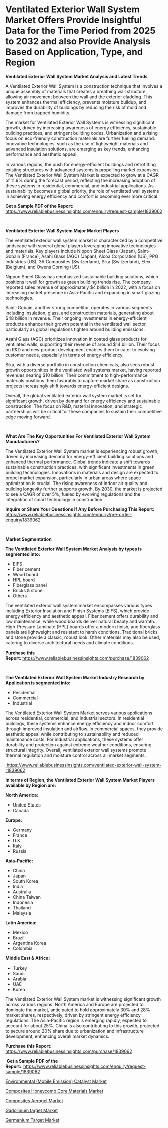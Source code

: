 <p><h1>Ventilated Exterior Wall System Market Offers Provide Insightful Data for the Time Period from 2025 to 2032 and also Provide Analysis Based on Application, Type, and Region</h1></p><p><strong>Ventilated Exterior Wall System Market Analysis and Latest Trends</strong></p>
<p><p>A Ventilated Exterior Wall System is a construction technique that involves a unique assembly of materials that creates a breathing wall structure, allowing air movement between the wall and the exterior cladding. This system enhances thermal efficiency, prevents moisture buildup, and improves the durability of buildings by reducing the risk of mold and damage from trapped humidity. </p><p>The market for Ventilated Exterior Wall Systems is witnessing significant growth, driven by increasing awareness of energy efficiency, sustainable building practices, and stringent building codes. Urbanization and a rising focus on eco-friendly construction materials are further fueling demand. Innovative technologies, such as the use of lightweight materials and advanced insulation solutions, are emerging as key trends, enhancing performance and aesthetic appeal. </p><p>In various regions, the push for energy-efficient buildings and retrofitting existing structures with advanced systems is propelling market expansion. The Ventilated Exterior Wall System Market is expected to grow at a CAGR of 11.9% during the forecast period, reflecting the increasing adoption of these systems in residential, commercial, and industrial applications. As sustainability becomes a global priority, the role of ventilated wall systems in achieving energy efficiency and comfort is becoming ever more critical.</p></p>
<p><strong>Get a Sample PDF of the Report:&nbsp;</strong> <a href="https://www.reliablebusinessinsights.com/enquiry/request-sample/1839062?utm_campaign=1873&utm_medium=2&utm_source=Github&utm_content=ia&utm_term=03042025&utm_id=ventilated-exterior-wall-system">https://www.reliablebusinessinsights.com/enquiry/request-sample/1839062</a></p>
<p>&nbsp;</p>
<p><strong>Ventilated Exterior Wall System Major Market Players</strong></p>
<p><p>The ventilated exterior wall system market is characterized by a competitive landscape with several global players leveraging innovative technologies and materials. Key players include Nippon Sheet Glass (Japan), Saint-Gobain (France), Asahi Glass (AGC) (Japan), Alcoa Corporation (US), PPG Industries (US), 3A Composites (Switzerland), Sika (Switzerland), Etex (Belgium), and Owens Corning (US).</p><p>Nippon Sheet Glass has emphasized sustainable building solutions, which positions it well for growth as green building trends rise. The company reported sales revenue of approximately $4 billion in 2022, with a focus on increasing market presence in Asia-Pacific and expanding in smart glazing technologies.</p><p>Saint-Gobain, another strong competitor, operates in various segments including insulation, glass, and construction materials, generating about $48 billion in revenue. Their ongoing investments in energy-efficient products enhance their growth potential in the ventilated wall sector, particularly as global regulations tighten around building emissions.</p><p>Asahi Glass (AGC) prioritizes innovation in coated glass products for ventilated walls, supporting their revenue of around $14 billion. Their focus on R&D and new product development enables them to cater to evolving customer needs, especially in terms of energy efficiency.</p><p>Sika, with a diverse portfolio in construction chemicals, also sees robust growth opportunities in the ventilated wall systems market, having reported revenues nearing $10 billion. Their commitment to high-performance materials positions them favorably to capture market share as construction projects increasingly shift towards energy-efficient designs.</p><p>Overall, the global ventilated exterior wall system market is set for significant growth, driven by demand for energy efficiency and sustainable construction. The focus on R&D, material innovation, and strategic partnerships will be critical for these companies to sustain their competitive edge moving forward.</p></p>
<p>&nbsp;</p>
<p><strong>What Are The Key Opportunities For Ventilated Exterior Wall System Manufacturers?</strong></p>
<p><p>The Ventilated Exterior Wall System market is experiencing robust growth, driven by increasing demand for energy-efficient building solutions and enhanced thermal performance. Global trends indicate a shift towards sustainable construction practices, with significant investments in green building technologies. Innovations in materials and design are expected to propel market expansion, particularly in urban areas where space optimization is crucial. The rising awareness of indoor air quality and building longevity further supports growth. By 2030, the market is projected to see a CAGR of over 5%, fueled by evolving regulations and the integration of smart technology in construction.</p></p>
<p><strong>Inquire or Share Your Questions If Any Before Purchasing This Report:</strong> <a href="https://www.reliablebusinessinsights.com/enquiry/pre-order-enquiry/1839062?utm_campaign=1873&utm_medium=2&utm_source=Github&utm_content=ia&utm_term=03042025&utm_id=ventilated-exterior-wall-system">https://www.reliablebusinessinsights.com/enquiry/pre-order-enquiry/1839062</a></p>
<p>&nbsp;</p>
<p><strong>Market Segmentation</strong></p>
<p><strong>The Ventilated Exterior Wall System Market Analysis by types is segmented into:</strong></p>
<p><ul><li>EIFS</li><li>Fiber cement</li><li>Wood board</li><li>HPL board</li><li>Fiberglass panel</li><li>Bricks & stone</li><li>Others</li></ul></p>
<p><p>The ventilated exterior wall system market encompasses various types including Exterior Insulation and Finish Systems (EIFS), which provide energy efficiency and aesthetic appeal. Fiber cement offers durability and low maintenance, while wood boards deliver natural beauty and warmth. High-Pressure Laminate (HPL) boards offer a modern finish, and fiberglass panels are lightweight and resistant to harsh conditions. Traditional bricks and stone provide a classic, robust look. Other materials may also be used, catering to diverse architectural needs and climate conditions.</p></p>
<p><strong>Purchase this Report:&nbsp;</strong><a href="https://www.reliablebusinessinsights.com/purchase/1839062?utm_campaign=1873&utm_medium=2&utm_source=Github&utm_content=ia&utm_term=03042025&utm_id=ventilated-exterior-wall-system">https://www.reliablebusinessinsights.com/purchase/1839062</a></p>
<p>&nbsp;</p>
<p><strong>The Ventilated Exterior Wall System Market Industry Research by Application is segmented into:</strong></p>
<p><ul><li>Residential</li><li>Commercial</li><li>Industrial</li></ul></p>
<p><p>The Ventilated Exterior Wall System Market serves various applications across residential, commercial, and industrial sectors. In residential buildings, these systems enhance energy efficiency and indoor comfort through improved insulation and airflow. In commercial spaces, they provide aesthetic appeal while contributing to sustainability and reduced maintenance costs. For industrial applications, these systems offer durability and protection against extreme weather conditions, ensuring structural integrity. Overall, ventilated exterior wall systems promote thermal regulation and moisture control across all market segments.</p></p>
<p><a href="https://www.reliablebusinessinsights.com/ventilated-exterior-wall-system-r1839062?utm_campaign=1873&utm_medium=2&utm_source=Github&utm_content=ia&utm_term=03042025&utm_id=ventilated-exterior-wall-system">&nbsp;https://www.reliablebusinessinsights.com/ventilated-exterior-wall-system-r1839062</a></p>
<p><strong>In terms of Region, the Ventilated Exterior Wall System Market Players available by Region are:</strong></p>
<p>
    <p> <strong> North America: </strong>
        <ul>
            <li>United States</li>
            <li>Canada</li>
        </ul>
        </p> 
    <p> <strong> Europe: </strong>
        <ul>
            <li>Germany</li>
            <li>France</li>
            <li>U.K.</li>
            <li>Italy</li>
            <li>Russia</li>
        </ul>
        </p> 
    <p> <strong> Asia-Pacific: </strong>
        <ul>
            <li>China</li>
            <li>Japan</li>
            <li>South Korea</li>
            <li>India</li>
            <li>Australia</li>
            <li>China Taiwan</li>
            <li>Indonesia</li>
            <li>Thailand</li>
            <li>Malaysia</li>
        </ul>
        </p> 
    <p> <strong> Latin America: </strong>
        <ul>
            <li>Mexico</li>
            <li>Brazil</li>
            <li>Argentina Korea</li>
            <li>Colombia</li>
        </ul>
        </p> 
    <p> <strong> Middle East & Africa: </strong>
        <ul>
            <li>Turkey</li>
            <li>Saudi</li>
            <li>Arabia</li>
            <li>UAE</li>
            <li>Korea</li>
        </ul>
    </p>
    </p>
<p><p>The Ventilated Exterior Wall System market is witnessing significant growth across various regions. North America and Europe are projected to dominate the market, anticipated to hold approximately 30% and 28% market shares, respectively, driven by stringent energy efficiency regulations. The Asia-Pacific region is emerging rapidly, expected to account for about 25%. China is also contributing to this growth, projected to secure around 20% share due to urbanization and infrastructure development, enhancing overall market dynamics.</p></p>
<p><strong>Purchase this Report: </strong><a href="https://www.reliablebusinessinsights.com/purchase/1839062?utm_campaign=1873&utm_medium=2&utm_source=Github&utm_content=ia&utm_term=03042025&utm_id=ventilated-exterior-wall-system">https://www.reliablebusinessinsights.com/purchase/1839062</a></p>
<p>&nbsp;<strong>Get a Sample PDF of the Report:&nbsp;&nbsp;</strong><a href="https://www.reliablebusinessinsights.com/enquiry/request-sample/1839062?utm_campaign=1873&utm_medium=2&utm_source=Github&utm_content=ia&utm_term=03042025&utm_id=ventilated-exterior-wall-system">https://www.reliablebusinessinsights.com/enquiry/request-sample/1839062</a></p>
<p><strong></strong></p>
<p><p><a href="https://github.com/yosenadhler/Market-Research-Report-List-1/blob/main/environmental-mobile-emission-catalyst-market.md?utm_campaign=1873&utm_medium=2&utm_source=Github&utm_content=ia&utm_term=03042025&utm_id=ventilated-exterior-wall-system">Environmental (Mobile Emission) Catalyst Market</a></p><p><a href="https://github.com/roceljiabur/Market-Research-Report-List-1/blob/main/composites-honeycomb-core-materials-market.md?utm_campaign=1873&utm_medium=2&utm_source=Github&utm_content=ia&utm_term=03042025&utm_id=ventilated-exterior-wall-system">Composites Honeycomb Core Materials Market</a></p><p><a href="https://github.com/safurdorthu8/Market-Research-Report-List-1/blob/main/composites-aerogel-market.md?utm_campaign=1873&utm_medium=2&utm_source=Github&utm_content=ia&utm_term=03042025&utm_id=ventilated-exterior-wall-system">Composites Aerogel Market</a></p><p><a href="https://github.com/achilekirwan/Market-Research-Report-List-1/blob/main/gadolinium-target-market.md?utm_campaign=1873&utm_medium=2&utm_source=Github&utm_content=ia&utm_term=03042025&utm_id=ventilated-exterior-wall-system">Gadolinium target Market</a></p><p><a href="https://github.com/bettysbozer/Market-Research-Report-List-1/blob/main/germanium-target-market.md?utm_campaign=1873&utm_medium=2&utm_source=Github&utm_content=ia&utm_term=03042025&utm_id=ventilated-exterior-wall-system">Germanium Target Market</a></p></p>